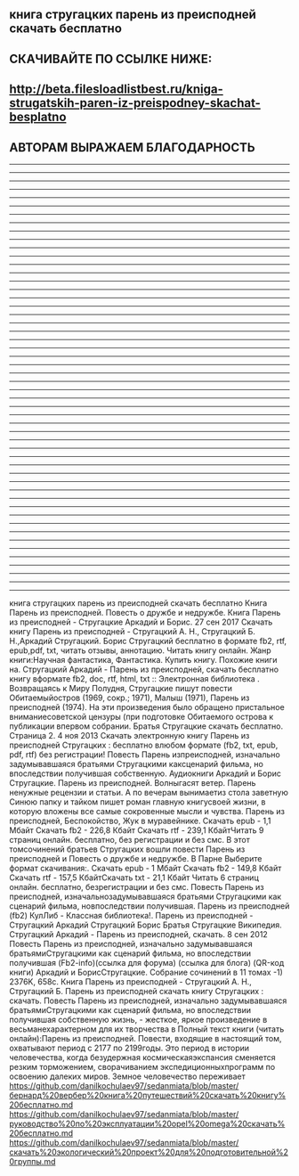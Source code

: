 книга стругацких парень из преисподней скачать бесплатно
--------------------------------------------------
СКАЧИВАЙТЕ ПО ССЫЛКЕ НИЖЕ:
--------------------------------------------------
http://beta.filesloadlistbest.ru/kniga-strugatskih-paren-iz-preispodney-skachat-besplatno
--------------------------------------------------
АВТОРАМ ВЫРАЖАЕМ БЛАГОДАРНОСТЬ
--------------------------------------------------
--------------------------------------------------
--------------------------------------------------
--------------------------------------------------
--------------------------------------------------
--------------------------------------------------
--------------------------------------------------
--------------------------------------------------
--------------------------------------------------
--------------------------------------------------
--------------------------------------------------
--------------------------------------------------
--------------------------------------------------
--------------------------------------------------
--------------------------------------------------
--------------------------------------------------
--------------------------------------------------
--------------------------------------------------
--------------------------------------------------
--------------------------------------------------
--------------------------------------------------
--------------------------------------------------
--------------------------------------------------
--------------------------------------------------
--------------------------------------------------
--------------------------------------------------
--------------------------------------------------
--------------------------------------------------
--------------------------------------------------
--------------------------------------------------
--------------------------------------------------
--------------------------------------------------
--------------------------------------------------
--------------------------------------------------
--------------------------------------------------
--------------------------------------------------
--------------------------------------------------
--------------------------------------------------
--------------------------------------------------
--------------------------------------------------
--------------------------------------------------
--------------------------------------------------
--------------------------------------------------
--------------------------------------------------
--------------------------------------------------
--------------------------------------------------
--------------------------------------------------
--------------------------------------------------
--------------------------------------------------
--------------------------------------------------
--------------------------------------------------
--------------------------------------------------
--------------------------------------------------
книга стругацких парень из преисподней скачать бесплатно Книга Парень из преисподней. Повесть о дружбе и недружбе. Книга Парень из преисподней - Стругацкие Аркадий и Борис. 27 сен 2017  Скачать книгу Парень из преисподней - Стругацкий А. Н., Стругацкий Б. Н.,Аркадий Стругацкий. Борис Стругацкий бесплатно в формате fb2, rtf, epub,pdf, txt, читать отзывы, аннотацию. Читать книгу онлайн. Жанр книги:Научная фантастика, Фантастика. Купить книгу. Похожие книги на. Стругацкий Аркадий - Парень из преисподней, скачать бесплатно книгу вформате fb2, doc, rtf, html, txt :: Электронная библиотека . Возвращаясь к Миру Полудня, Стругацкие пишут повести Обитаемыйостров (1969, сокр.; 1971), Малыш (1971), Парень из преисподней (1974). На эти произведения было обращено пристальное вниманиесоветской цензуры (при подготовке Обитаемого острова к публикации впервом собрании. Братья Стругацкие скачать бесплатно. Страница 2. 4 ноя 2013  Скачать электронную книгу Парень из преисподней Стругацких : бесплатно влюбом формате (fb2, txt, epub, pdf, rtf) без регистрации! Повесть Парень изпреисподней, изначально задумывавшаяся братьями Стругацкими каксценарий фильма, но впоследствии получившая собственную. Аудиокниги  Аркадий и Борис Стругацкие. Парень из преисподней. Волныгасят ветер. Парень  ненужные рецензии и статьи. А по вечерам вынимаетиз стола заветную Синюю папку и тайком пишет роман  главную книгусвоей жизни, в которую вложены все самые сокровенные мысли и чувства. Парень из преисподней, Беспокойство, Жук в муравейнике. Cкачать epub - 1,1 Мбайт Cкачать fb2 - 226,8 Кбайт Cкачать rtf - 239,1 КбайтЧитать 9 страниц онлайн. бесплатно, без регистрации и без смс. В этот томсочинений братьев Стругацких вошли повести Парень из преисподней и Повесть о дружбе и недружбе. В Парне  Выберите формат скачивания:. Cкачать epub - 1 Мбайт Cкачать fb2 - 149,8 Кбайт Cкачать rtf - 157,5 КбайтCкачать txt - 21,1 Кбайт Читать 6 страниц онлайн. бесплатно, безрегистрации и без смс. Повесть Парень из преисподней, изначальнозадумывавшаяся братьями Стругацкими как сценарий фильма, новпоследствии получившая. Парень из преисподней (fb2)  КулЛиб - Классная библиотека!. Парень из преисподней - Стругацкий Аркадий  Стругацкий Борис
Братья Стругацкие  Википедия. Стругацкий Аркадий - Парень из преисподней, скачать. 8 сен 2012  Повесть Парень из преисподней, изначально задумывавшаяся братьямиСтругацкими как сценарий фильма, но впоследствии получившая  (Fb2-info)(ссылка для форума) (ссылка для блога) (QR-код книги)  Аркадий и БорисСтругацкие. Собрание сочинений в 11 томах -1) 2376K, 658с. Книга Парень из преисподней - Стругацкий А. Н., Стругацкий Б. Парень из преисподней скачать книгу Стругацких : скачать. Повесть Парень из преисподней, изначально задумывавшаяся братьямиСтругацкими как сценарий фильма, но впоследствии получившая собственную жизнь, - жесткое, яркое произведение в весьманехарактерном для их творчества в  Полный текст книги (читать онлайн):Парень из преисподней. Повести, входящие в настоящий том, охватывают период с 2177 по 2199годы. Это период в истории человечества, когда безудержная космическаяэкспансия сменяется резким торможением, сворачиванием экспедиционныхпрограмм по освоению далеких миров. Земное человечество переживает
https://github.com/danilkochulaev97/sedanmiata/blob/master/бернард%20вербер%20книга%20путешествий%20скачать%20книгу%20бесплатно.md
https://github.com/danilkochulaev97/sedanmiata/blob/master/руководство%20по%20эксплуатации%20opel%20omega%20скачать%20бесплатно.md
https://github.com/danilkochulaev97/sedanmiata/blob/master/скачать%20экологический%20проект%20для%20подготовительной%20группы.md